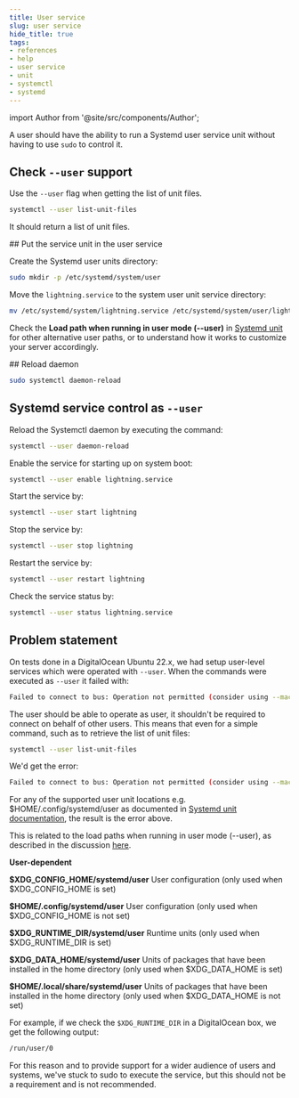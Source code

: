 ```yaml
---
title: User service
slug: user service
hide_title: true
tags:
- references
- help
- user service
- unit
- systemctl
- systemd
---
```


<!--
  The following import is intentional (see partial <CheckoutCommitWarning />)
-->
import Author from '@site/src/components/Author';

A user should have the ability to run a Systemd user service unit without having to use `sudo` to control it.

## Check `--user` support

Use the `--user` flag when getting the list of unit files.

```sh
systemctl --user list-unit-files
```

It should return a list of unit files.

## Put the service unit in the user service

Create the Systemd user units directory:

```sh
sudo mkdir -p /etc/systemd/system/user
```

Move the `lightning.service` to the system user unit service directory:

```sh
mv /etc/systemd/system/lightning.service /etc/systemd/system/user/lightning.service
```

Check the **Load path when running in user mode (--user)** in [Systemd unit](https://www.freedesktop.org/software/systemd/man/systemd.unit.html) for other alternative user paths, or to understand how it works to customize your server accordingly.

## Reload daemon

```sh
sudo systemctl daemon-reload
```

## Systemd service control as `--user`

Reload the Systemctl daemon by executing the command:

```sh
systemctl --user daemon-reload
```

Enable the service for starting up on system boot:

```sh
systemctl --user enable lightning.service
```

Start the service by:

```sh
systemctl --user start lightning
```

Stop the service by:

```sh
systemctl --user stop lightning
```

Restart the service by:

```sh
systemctl --user restart lightning
```

Check the service status by:

```sh
systemctl --user status lightning.service
```

## Problem statement


On tests done in a DigitalOcean Ubuntu 22.x, we had setup user-level services which were operated with `--user`. When the commands were executed as `--user` it failed with:

```sh
Failed to connect to bus: Operation not permitted (consider using --machine=<user>@.host --user to connect to bus of other user)
```

The user should be able to operate as user, it shouldn't be required to connect on behalf of other users. This means that even for a simple command, such as to retrieve the list of unit files:

```sh
systemctl --user list-unit-files
```

We'd get the error:

```sh
Failed to connect to bus: Operation not permitted (consider using --machine=<user>@.host --user to connect to bus of other user)
```

For any of the supported user unit locations e.g. $HOME/.config/systemd/user as documented in [Systemd unit documentation](https://www.freedesktop.org/software/systemd/man/systemd.unit.html), the result is the error above.

This is related to the load paths when running in user mode (--user), as described in the discussion [here](https://unix.stackexchange.com/questions/224992/where-do-i-put-my-systemd-unit-file/367237#367237).


**User-dependent**

**$XDG_CONFIG_HOME/systemd/user** User configuration (only used when $XDG_CONFIG_HOME is set)

**$HOME/.config/systemd/user** User configuration (only used when $XDG_CONFIG_HOME is not set)

**$XDG_RUNTIME_DIR/systemd/user** Runtime units (only used when $XDG_RUNTIME_DIR is set)

**$XDG_DATA_HOME/systemd/user** Units of packages that have been installed in the home directory (only used when $XDG_DATA_HOME is set)

**$HOME/.local/share/systemd/user** Units of packages that have been installed in the home directory (only used when $XDG_DATA_HOME is not set)

For example, if we check the `$XDG_RUNTIME_DIR` in a DigitalOcean box, we get the following output:

```sh
/run/user/0
```

For this reason and to provide support for a wider audience of users and systems, we've stuck to sudo to execute the service, but this should not be a requirement and is not recommended.

<Author
    name="Helder Oliveira"
    image="https://github.com/heldrida.png"
    title="Software Developer + DX"
    url="https://github.com/heldrida"
/>
